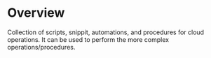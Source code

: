 # Overview
Collection of scripts, snippit, automations, and procedures for cloud operations. It can be used to perform the more complex operations/procedures.